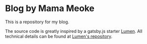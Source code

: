 # Blog by Mama Meoke

This is a repository for my blog.

The source code is greatly inspired by a gatsby.js starter [Lumen](https://www.gatsbyjs.com/starters/alxshelepenok/gatsby-starter-lumen). All technical details can be found at [Lumen's repository](https://github.com/alxshelepenok/gatsby-starter-lumen). 
